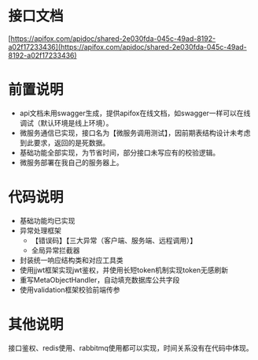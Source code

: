 # 接口文档
[https://apifox.com/apidoc/shared-2e030fda-045c-49ad-8192-a02f17233436](https://apifox.com/apidoc/shared-2e030fda-045c-49ad-8192-a02f17233436)

# 前置说明
+ api文档未用swagger生成，提供apifox在线文档，如swagger一样可以在线调试（默认环境是线上环境）。
+ 微服务通信已实现，接口名为【微服务调用测试】，因前期表结构设计未考虑到此要求，返回的是死数据。
+ 基础功能全部实现，为节省时间，部分接口未写应有的校验逻辑。
+ 微服务部署在我自己的服务器上。

# 代码说明
+ 基础功能均已实现
+ 异常处理框架
    - 【错误码】【三大异常（客户端、服务端、远程调用）】
    - 全局异常拦截器
+ 封装统一响应结构类和对应工具类
+ 使用jjwt框架实现jwt鉴权，并使用长短token机制实现token无感刷新
+ 重写MetaObjectHandler，自动填充数据库公共字段
+ 使用validation框架校验前端传参

# 其他说明
接口鉴权、redis使用、rabbitmq使用都可以实现，时间关系没有在代码中体现。

